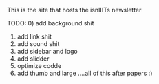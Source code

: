This is the site that hosts the isnIIITs newsletter

TODO:
0) add background shit
1) add link shit
2) add sound shit
3) add sidebar and logo
4) add slidder
5) optimize codde
6) add thumb and large
....all of this after papers :)
